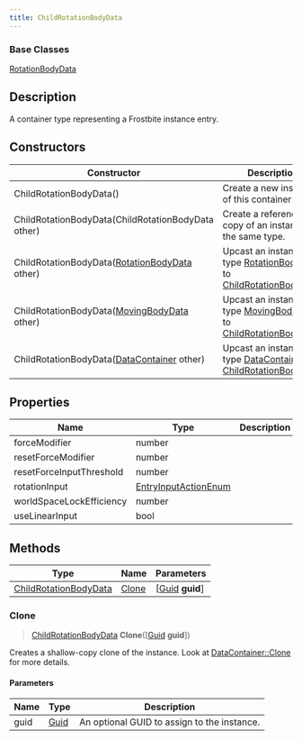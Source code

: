 ```yaml
---
title: ChildRotationBodyData
---
```

### Base Classes

[RotationBodyData](/vext/ref/fb/rotationbodydata/)

## Description

A container type representing a Frostbite instance entry.

## Constructors

| Constructor                                                                      | Description                                                                                                                       |
| -------------------------------------------------------------------------------- | --------------------------------------------------------------------------------------------------------------------------------- |
| ChildRotationBodyData()                                                          | Create a new instance of this container type.                                                                                     |
| ChildRotationBodyData(ChildRotationBodyData other)                               | Create a reference copy of an instance of the same type.                                                                          |
| ChildRotationBodyData([RotationBodyData](/vext/ref/fb/rotationbodydata/) other)                | Upcast an instance of type [RotationBodyData](/vext/ref/fb/rotationbodydata/) to [ChildRotationBodyData](/vext/ref/fb/childrotationbodydata/).                |
| ChildRotationBodyData([MovingBodyData](/vext/ref/fb/movingbodydata/) other)                    | Upcast an instance of type [MovingBodyData](/vext/ref/fb/movingbodydata/) to [ChildRotationBodyData](/vext/ref/fb/childrotationbodydata/).                    |
| ChildRotationBodyData([DataContainer](/vext/ref/shared/class/datacontainer) other) | Upcast an instance of type [DataContainer](/vext/ref/shared/class/datacontainer) to [ChildRotationBodyData](/vext/ref/fb/childrotationbodydata/). |

## Properties

| Name                     | Type                                         | Description |
| ------------------------ | -------------------------------------------- | ----------- |
| forceModifier            | number                                       |             |
| resetForceModifier       | number                                       |             |
| resetForceInputThreshold | number                                       |             |
| rotationInput            | [EntryInputActionEnum](/vext/ref/fb/entryinputactionenum/) |             |
| worldSpaceLockEfficiency | number                                       |             |
| useLinearInput           | bool                                         |             |

## Methods

| Type                                           | Name            | Parameters                                     |
| ---------------------------------------------- | --------------- | ---------------------------------------------- |
| [ChildRotationBodyData](/vext/ref/fb/childrotationbodydata/) | [Clone](#clone) | \[[Guid](/vext/ref/shared/class/guid) **guid**\] |

### Clone

> [ChildRotationBodyData](/vext/ref/fb/childrotationbodydata/) **Clone**(\[[Guid](/vext/ref/shared/class/guid) **guid**\])

Creates a shallow-copy clone of the instance. Look at [DataContainer::Clone](/vext/ref/shared/class/datacontainer#clone) for more details.

#### Parameters

| Name | Type         | Description                                 |
| ---- | ------------ | ------------------------------------------- |
| guid | [Guid](/vext/ref/shared/class/guid/) | An optional GUID to assign to the instance. |
